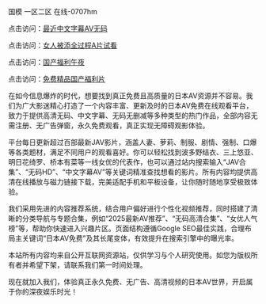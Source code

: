 国模 一区二区 在线-0707hm


点击访问：<a href="https://bsdf-5f5.pages.dev/">最近中文字幕AV无码</a>

点击访问：<a href="https://cfad.pages.dev/">女人被添全过程A片试看</a>

点击访问：<a href="https://gfd-5xg.pages.dev/">国产福利午夜</a>

点击访问：<a href="https://fdhf-454.pages.dev/">免费精品国产福利片</a>


在如今信息爆炸的时代，想要找到真正免费且高质量的日本AV资源并不容易。我们为广大影迷精心打造了一个内容丰富、更新及时的日本AV免费在线观看平台，致力于提供高清无码、中文字幕、无码无删减等多种类型的热门作品，全部内容无需注册、无广告弹窗，永久免费观看，真正实现无障碍观影体验。

平台每日更新超过百部最新JAV影片，涵盖人妻、萝莉、制服、剧情、强制、口爆等各类题材，满足不同用户的观看喜好。你可以轻松找到波多野结衣、三上悠亚、明日花绮罗、桥本有菜等一线女优的代表作，也可以通过站内搜索输入“JAV合集”、“无码HD”、“中文字幕AV”等关键词精准查找想看的影片。所有内容均提供高清在线播放与磁力链接下载，完美适配手机和平板设备，让你随时随地享受极致体验。

我们采用先进的内容推荐系统，结合用户偏好进行个性化视频推荐，同时搭建了清晰的分类导航与专题合集，例如“2025最新AV推荐”、“无码高清合集”、“女优人气榜”等，帮助你快速进入兴趣片区。页面结构遵循Google SEO最佳实践，合理布局主关键词“日本AV免费”及其长尾变体，有效提升在搜索引擎中的曝光率。

本站所有内容均来自公开互联网资源站，仅供学习与个人研究使用。如您为版权所有者并希望下架，请联系我们第一时间处理。

现在就加入我们，体验真正永久免费、无广告、高清视频的日本AV世界，开启属于你的深夜娱乐时光！




<span style="display:none;">[Canonical link]( ）</span>
